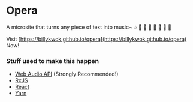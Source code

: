 # Opera

A microsite that turns any piece of text into music~ 🎶 🎹 🎻 🎷 🥁 🎺 🎸 🎼

Visit [https://billykwok.github.io/opera](https://billykwok.github.io/opera) Now!

### Stuff used to make this happen

 * [Web Audio API](https://developer.mozilla.org/en-US/docs/Web/API/Web_Audio_API) (Strongly Recommended!)
 * [RxJS](https://reactivex.io/rxjs)
 * [React](https://facebook.github.io/react)
 * [Yarn](https://yarnpkg.com/en/)
